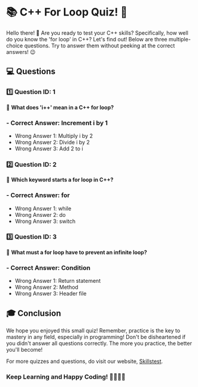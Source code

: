 # 📚 C++ For Loop Quiz! 🚀

Hello there! 👋 Are you ready to test your C++ skills? Specifically, how well do you know the 'for loop' in C++? Let's find out! Below are three multiple-choice questions. Try to answer them without peeking at the correct answers! 😉

## 💻 Questions

### 1️⃣ Question ID: 1

🔹 **What does 'i++' mean in a C++ for loop?**

### - Correct Answer: Increment i by 1
- Wrong Answer 1: Multiply i by 2
- Wrong Answer 2: Divide i by 2
- Wrong Answer 3: Add 2 to i

### 2️⃣ Question ID: 2

🔹 **Which keyword starts a for loop in C++?**

### - Correct Answer: for
- Wrong Answer 1: while
- Wrong Answer 2: do
- Wrong Answer 3: switch

### 3️⃣ Question ID: 3

🔹 **What must a for loop have to prevent an infinite loop?**

### - Correct Answer: Condition
- Wrong Answer 1: Return statement
- Wrong Answer 2: Method
- Wrong Answer 3: Header file

## 🎓 Conclusion

We hope you enjoyed this small quiz! Remember, practice is the key to mastery in any field, especially in programming! Don't be disheartened if you didn't answer all questions correctly. The more you practice, the better you'll become!

For more quizzes and questions, do visit our website, [Skillstest](http://skillstest.me).

### Keep Learning and Happy Coding! 👩‍💻👨‍💻
